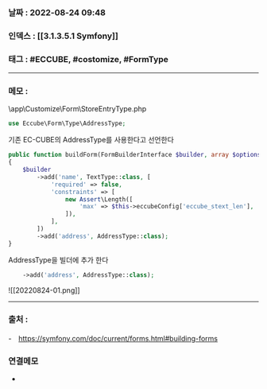 ### 날짜 :  2022-08-24 09:48

### 인덱스 : [[3.1.3.5.1 Symfony]]

### 태그 : #ECCUBE, #costomize, #FormType


----

### 메모 :

\\app\\Customize\\Form\\StoreEntryType.php
```php
use Eccube\Form\Type\AddressType;
```
기존 EC-CUBE의 AddressType를 사용한다고 선언한다

```php
public function buildForm(FormBuilderInterface $builder, array $options)
{
	$builder
		->add('name', TextType::class, [
			'required' => false,
			'constraints' => [
				new Assert\Length([
					'max' => $this->eccubeConfig['eccube_stext_len'],
				]),
			],
		])
		->add('address', AddressType::class);
}

```

AddressType을 빌더에 추가 한다
```php
    ->add('address', AddressType::class);
```


![[20220824-01.png]]


----
### 출처 :
-　https://symfony.com/doc/current/forms.html#building-forms


### 연결메모
-














